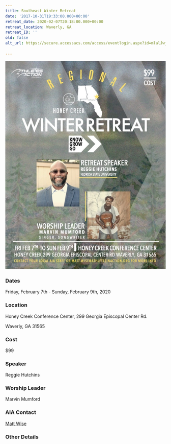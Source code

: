 ```yaml
---
title: Southeast Winter Retreat
date: '2017-10-31T19:33:00.000+00:00'
retreat_date: 2020-02-07T20:18:00.000+00:00
retreat_location: Waverly, GA
retreat_ID: ''
old: false
alt_url: https://secure.accessacs.com/access/eventlogin.aspx?id=mlalJwjTEjO4PxzCPLeTAQ==&site=159850&ReturnUrl=events%2fwz_people.aspx&ChurchID=6835&EventID=186394&sn=159850

---
```

![](/uploads/IMG_7448.jpg)

### Dates

Friday, February 7th - Sunday, February 9th, 2020

### Location

Honey Creek Conference Center, 299 Georgia Episcopal Center Rd.

Waverly, GA 31565

### Cost

$99

### Speaker

Reggie Hutchins

### Worship Leader

Marvin Mumford

### AIA Contact

[Matt Wise](matt.wise@athletesinaction.org "Matt Wise")

### Other Details